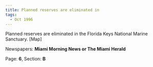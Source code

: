 ```yaml
---  
title: Planned reserves are eliminated in  
tags:  
  - Oct 1996  
---  
```

  
Planned reserves are eliminated in the Florida Keys National Marine Sanctuary. [Map]  
  
Newspapers: **Miami Morning News or The Miami Herald**  
  
Page: **6**, Section: **B** 
